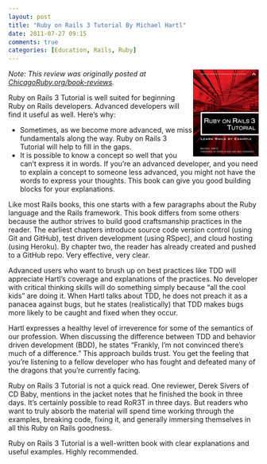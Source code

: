 ```yaml
---
layout: post
title: "Ruby on Rails 3 Tutorial By Michael Hartl"
date: 2011-07-27 09:15
comments: true
categories: [Education, Rails, Ruby]
---
```

<img src="/images/ror3-hartl.jpg" width="132" height="175" alt="Ruby on
Rails 3 Tutorial" title="Ruby on Rails 3 Tutorial" align="right">
_Note: This review was originally posted at [ChicagoRuby.org/book-reviews](http://www.chicagoruby.org/book-reviews/)._

Ruby on Rails 3 Tutorial is well suited for beginning Ruby on Rails developers. Advanced developers will find it useful as well. Here’s why:

* Sometimes, as we become more advanced, we miss fundamentals along the way. Ruby on Rails 3 Tutorial will help to fill in the gaps.
* It is possible to know a concept so well that you can’t express it in words. If you’re an advanced developer, and you need to explain a concept to someone less advanced, you might not have the words to express your thoughts. This book can give you good building blocks for your explanations.

<!-- more -->

Like most Rails books, this one starts with a few paragraphs about the Ruby language and the Rails framework. This book differs from some others because the author strives to build good craftsmanship practices in the reader. The earliest chapters introduce source code version control (using Git and GitHub), test driven development (using RSpec), and cloud hosting (using Heroku). By chapter two, the reader has already created and pushed to a GitHub repo. Very effective, very clear.

Advanced users who want to brush up on best practices like TDD will appreciate Hartl’s coverage and explanations of the practices. No developer with critical thinking skills will do something simply because “all the cool kids” are doing it. When Hartl talks about TDD, he does not preach it as a panacea against bugs, but he states (realistically) that TDD makes bugs more likely to be caught and fixed when they occur.

Hartl expresses a healthy level of irreverence for some of the semantics of our profession. When discussing the difference between TDD and behavior driven development (BDD), he states “Frankly, I’m not convinced there’s much of a difference.” This approach builds trust. You get the feeling that you’re listening to a fellow developer who has fought and defeated many of the dragons that you’re currently facing.

Ruby on Rails 3 Tutorial is not a quick read. One reviewer, Derek Sivers of CD Baby, mentions in the jacket notes that he finished the book in three days. It’s certainly possible to read RoR3T in three days. But readers who want to truly absorb the material will spend time working through the examples, breaking code, fixing it, and generally immersing themselves in all this Ruby on Rails goodness.

Ruby on Rails 3 Tutorial is a well-written book with clear explanations and useful examples. Highly recommended.
